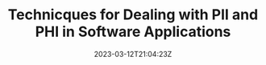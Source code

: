 ---
title: "Technicques for Dealing with PII and PHI in Software Applications"
date: 2023-03-12T21:04:23Z
draft: true
---